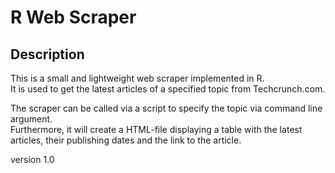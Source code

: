 # R Web Scraper #
## Description ##
This is a small and lightweight web scraper implemented in R.<br>
It is used to get the latest articles of a specified topic from Techcrunch.com.

The scraper can be called via a script to specify the topic via command line argument.<br>
Furthermore, it will create a HTML-file displaying a table with the latest articles,
their publishing dates and the link to the article.

version 1.0